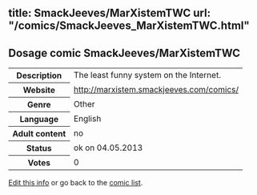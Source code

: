 title: SmackJeeves/MarXistemTWC
url: "/comics/SmackJeeves_MarXistemTWC.html"
---
Dosage comic SmackJeeves/MarXistemTWC
-----------------------------------------

<p id="msg"></p>
<script type="text/javascript">
if (window.location.search === '?edit_info_mail=sent_ok') {
  var elem = document.getElementById("msg");
  elem.innerHTML = 'Edited information sucessfully sent for review, which is usually done daily. Thanks!';
  elem.className = 'ok';
}
</script>
<table class="comicinfo">
<tr>
<th>Description</th><td>The least funny system on the Internet.</td>
</tr>
<tr>
<th>Website</th><td><a href="http://marxistem.smackjeeves.com/comics/">http://marxistem.smackjeeves.com/comics/</a></td>
</tr>
<tr>
<th>Genre</th><td>Other</td>
</tr>
<tr>
<th>Language</th><td>English</td>
</tr>
<tr>
<th>Adult content</th><td>no</td>
</tr>
<tr>
<th>Status</th><td>ok on 04.05.2013</td>
</tr>
<tr>
<th>Votes</th><td>0</td>
</tr>
</table>

[Edit this info](SmackJeeves_MarXistemTWC_edit.html) or go back to the [comic list](../comic-index.html).
